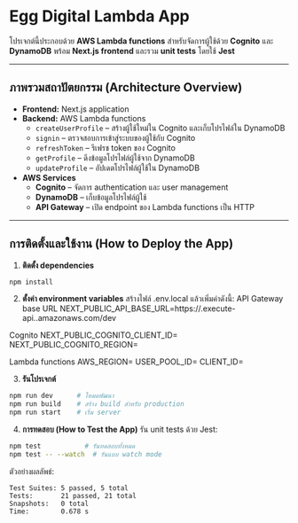 # Egg Digital Lambda App

โปรเจกต์นี้ประกอบด้วย **AWS Lambda functions** สำหรับจัดการผู้ใช้ด้วย **Cognito** และ **DynamoDB** พร้อม **Next.js frontend** และรวม **unit tests** โดยใช้ **Jest**

---

## ภาพรวมสถาปัตยกรรม (Architecture Overview)

- **Frontend:** Next.js application
- **Backend:** AWS Lambda functions
  - `createUserProfile` – สร้างผู้ใช้ใหม่ใน Cognito และเก็บโปรไฟล์ใน DynamoDB
  - `signin` – ตรวจสอบการเข้าสู่ระบบของผู้ใช้กับ Cognito
  - `refreshToken` – รีเฟรช token ของ Cognito
  - `getProfile` – ดึงข้อมูลโปรไฟล์ผู้ใช้จาก DynamoDB
  - `updateProfile` – อัปเดตโปรไฟล์ผู้ใช้ใน DynamoDB
- **AWS Services**
  - **Cognito** – จัดการ authentication และ user management
  - **DynamoDB** – เก็บข้อมูลโปรไฟล์ผู้ใช้
  - **API Gateway** – เปิด endpoint ของ Lambda functions เป็น HTTP

---

## การติดตั้งและใช้งาน (How to Deploy the App)

1. **ติดตั้ง dependencies**
```bash
npm install
```

2. **ตั้งค่า environment variables**
สร้างไฟล์ .env.local แล้วเพิ่มค่าดังนี้:
API Gateway base URL
NEXT_PUBLIC_API_BASE_URL=https://<api-id>.execute-api.<region>.amazonaws.com/dev

Cognito
NEXT_PUBLIC_COGNITO_CLIENT_ID=<your-client-id>
NEXT_PUBLIC_COGNITO_REGION=<your-region>

Lambda functions
AWS_REGION=<your-region>
USER_POOL_ID=<your-user-pool-id>
CLIENT_ID=<your-client-id>

3. **รันโปรเจกต์**
```bash
npm run dev      # โหมดพัฒนา
npm run build    # สร้าง build สำหรับ production
npm run start    # เริ่ม server
```

4. **การทดสอบ (How to Test the App)**
รัน unit tests ด้วย Jest:
```bash
npm test           # รันทดสอบทั้งหมด
npm test -- --watch  # รันแบบ watch mode
```

ตัวอย่างผลลัพธ์:
```text
Test Suites: 5 passed, 5 total
Tests:       21 passed, 21 total
Snapshots:   0 total
Time:        0.678 s
```



